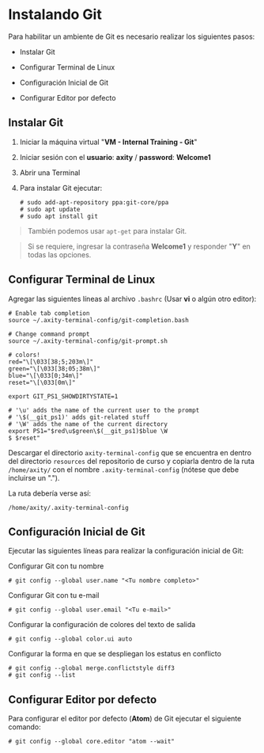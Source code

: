# Instalando Git

Para habilitar un ambiente de Git es necesario realizar los siguientes pasos:

 - Instalar Git

 - Configurar Terminal de Linux

 - Configuración Inicial de Git

 - Configurar Editor por defecto

## Instalar Git
 1. Iniciar la máquina virtual "**VM - Internal Training - Git**"
 2. Iniciar sesión con el **usuario**: **axity** / **password**: **Welcome1**
 3. Abrir una Terminal
 4. Para instalar Git ejecutar:

        # sudo add-apt-repository ppa:git-core/ppa
        # sudo apt update
        # sudo apt install git

> También podemos usar `apt-get` para instalar Git.

> Si se requiere, ingresar la contraseña **Welcome1** y responder "**Y**" en todas las opciones.

## Configurar Terminal de Linux

Agregar las siguientes líneas al archivo `.bashrc` (Usar **vi** o algún otro editor):

```
# Enable tab completion
source ~/.axity-terminal-config/git-completion.bash

# Change command prompt
source ~/.axity-terminal-config/git-prompt.sh

# colors!
red="\[\033[38;5;203m\]"
green="\[\033[38;05;38m\]"
blue="\[\033[0;34m\]"
reset="\[\033[0m\]"

export GIT_PS1_SHOWDIRTYSTATE=1

# '\u' adds the name of the current user to the prompt
# '\$(__git_ps1)' adds git-related stuff
# '\W' adds the name of the current directory
export PS1="$red\u$green\$(__git_ps1)$blue \W
$ $reset"
```
Descargar el directorio `axity-terminal-config` que se encuentra en dentro del directorio `resources` del repositorio de curso y copiarla dentro de la ruta `/home/axity/` con el nombre `.axity-terminal-config` (nótese que debe incluirse un "."). 

La ruta debería verse así:

    /home/axity/.axity-terminal-config


## Configuración Inicial de Git

Ejecutar las siguientes líneas para realizar la configuración inicial de Git:

Configurar Git con tu nombre

    # git config --global user.name "<Tu nombre completo>"

Configurar Git con tu e-mail

    # git config --global user.email "<Tu e-mail>"

Configurar la configuración de colores del texto de salida

    # git config --global color.ui auto

Configurar la forma en que se despliegan los estatus en conflicto

    # git config --global merge.conflictstyle diff3
    # git config --list

## Configurar Editor por defecto

Para configurar el editor por defecto (**Atom**) de Git ejecutar el siguiente comando:

    # git config --global core.editor "atom --wait"



<!--stackedit_data:
eyJoaXN0b3J5IjpbNzQ4ODMzMjIwLDkyMzk3OTc5OCwtMTQ5ND
kwMTA2MCwtMjA5MzU3NTI1NCwxOTkwNzg1MzE4LDE3MjIzNDA3
NzgsMTk1MjgzMzMsMTMzMjI1NTQ1MiwxNzc4OTU1MDUwXX0=
-->